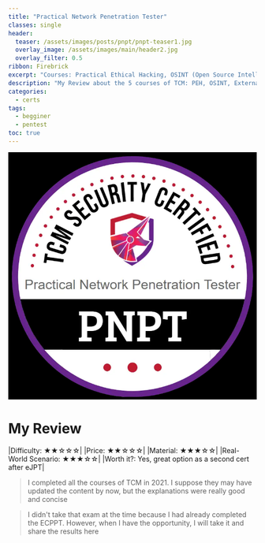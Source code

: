 ```yaml
---
title: "Practical Network Penetration Tester"
classes: single
header:  
  teaser: /assets/images/posts/pnpt/pnpt-teaser1.jpg
  overlay_image: /assets/images/main/header2.jpg
  overlay_filter: 0.5
ribbon: Firebrick
excerpt: "Courses: Practical Ethical Hacking, OSINT (Open Source Intelligence), External Pentest, Linux Privilege Escalation, and Windows Privilege Escalation. "
description: "My Review about the 5 courses of TCM: PEH, OSINT, External Pentest, Linux Privesc and Windows Privesc"
categories:
  - certs
tags:
  - begginer
  - pentest
toc: true
---
```


![Alt text](/assets/images/certs/PNPT.png)

# My Review

|Difficulty: ★★☆☆☆|
|Price: ★★☆☆☆|
|Material: ★★★☆☆|
|Real-World Scenario: ★★★☆☆|
|Worth it?: Yes, great option as a second cert after eJPT|

> I completed all the courses of TCM in 2021. I suppose they may have updated the content by now, but the explanations were really good and concise

> I didn't take that exam at the time because I had already completed the ECPPT. However, when I have the opportunity, I will take it and share the results here 
